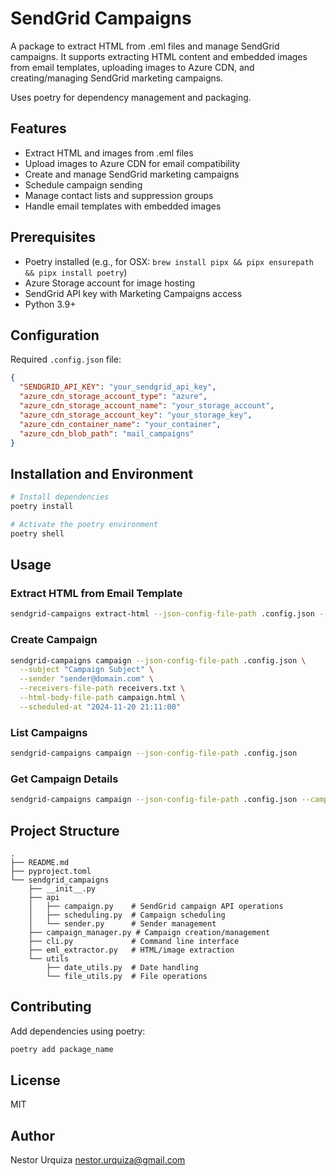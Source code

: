 # SendGrid Campaigns
A package to extract HTML from .eml files and manage SendGrid campaigns. It supports extracting HTML content and embedded images from email templates, uploading images to Azure CDN, and creating/managing SendGrid marketing campaigns.

Uses poetry for dependency management and packaging.

## Features
- Extract HTML and images from .eml files
- Upload images to Azure CDN for email compatibility
- Create and manage SendGrid marketing campaigns
- Schedule campaign sending
- Manage contact lists and suppression groups
- Handle email templates with embedded images

## Prerequisites
- Poetry installed (e.g., for OSX: `brew install pipx && pipx ensurepath && pipx install poetry`)
- Azure Storage account for image hosting
- SendGrid API key with Marketing Campaigns access
- Python 3.9+

## Configuration
Required `.config.json` file:
```json
{
  "SENDGRID_API_KEY": "your_sendgrid_api_key",
  "azure_cdn_storage_account_type": "azure",
  "azure_cdn_storage_account_name": "your_storage_account",
  "azure_cdn_storage_account_key": "your_storage_key",
  "azure_cdn_container_name": "your_container",
  "azure_cdn_blob_path": "mail_campaigns"
}
```

## Installation and Environment
```bash
# Install dependencies
poetry install

# Activate the poetry environment
poetry shell
```

## Usage

### Extract HTML from Email Template
```bash
sendgrid-campaigns extract-html --json-config-file-path .config.json --eml-file-path template.eml --html-body-file-path output.html
```

### Create Campaign
```bash
sendgrid-campaigns campaign --json-config-file-path .config.json \
  --subject "Campaign Subject" \
  --sender "sender@domain.com" \
  --receivers-file-path receivers.txt \
  --html-body-file-path campaign.html \
  --scheduled-at "2024-11-20 21:11:00"
```

### List Campaigns
```bash
sendgrid-campaigns campaign --json-config-file-path .config.json
```

### Get Campaign Details
```bash
sendgrid-campaigns campaign --json-config-file-path .config.json --campaign-id <campaign_id>
```

## Project Structure
```
.
├── README.md
├── pyproject.toml
└── sendgrid_campaigns
    ├── __init__.py
    ├── api
    │   ├── campaign.py    # SendGrid campaign API operations
    │   ├── scheduling.py  # Campaign scheduling
    │   └── sender.py      # Sender management
    ├── campaign_manager.py # Campaign creation/management
    ├── cli.py             # Command line interface
    ├── eml_extractor.py   # HTML/image extraction
    └── utils
        ├── date_utils.py  # Date handling
        └── file_utils.py  # File operations
```

## Contributing
Add dependencies using poetry:
```bash
poetry add package_name
```

## License
MIT

## Author
Nestor Urquiza <nestor.urquiza@gmail.com>
